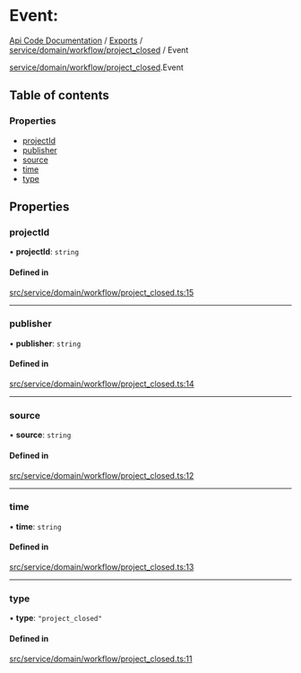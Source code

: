 # Event: 
 
[Api Code Documentation](../README.md) / [Exports](../modules.md) / [service/domain/workflow/project\_closed](../modules/service_domain_workflow_project_closed.md) / Event

[service/domain/workflow/project_closed](../modules/service_domain_workflow_project_closed.md).Event

## Table of contents

### Properties

- [projectId](service_domain_workflow_project_closed.Event.md#projectid)
- [publisher](service_domain_workflow_project_closed.Event.md#publisher)
- [source](service_domain_workflow_project_closed.Event.md#source)
- [time](service_domain_workflow_project_closed.Event.md#time)
- [type](service_domain_workflow_project_closed.Event.md#type)

## Properties

### projectId

• **projectId**: `string`

#### Defined in

[src/service/domain/workflow/project_closed.ts:15](https://github.com/openkfw/TruBudget/blob/b9aaff0/api/src/service/domain/workflow/project_closed.ts#L15)

___

### publisher

• **publisher**: `string`

#### Defined in

[src/service/domain/workflow/project_closed.ts:14](https://github.com/openkfw/TruBudget/blob/b9aaff0/api/src/service/domain/workflow/project_closed.ts#L14)

___

### source

• **source**: `string`

#### Defined in

[src/service/domain/workflow/project_closed.ts:12](https://github.com/openkfw/TruBudget/blob/b9aaff0/api/src/service/domain/workflow/project_closed.ts#L12)

___

### time

• **time**: `string`

#### Defined in

[src/service/domain/workflow/project_closed.ts:13](https://github.com/openkfw/TruBudget/blob/b9aaff0/api/src/service/domain/workflow/project_closed.ts#L13)

___

### type

• **type**: ``"project_closed"``

#### Defined in

[src/service/domain/workflow/project_closed.ts:11](https://github.com/openkfw/TruBudget/blob/b9aaff0/api/src/service/domain/workflow/project_closed.ts#L11)
